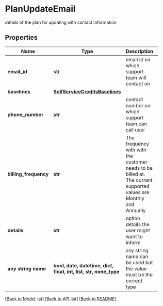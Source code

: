 # PlanUpdateEmail

details of the plan for updating with contact information

## Properties
Name | Type | Description | Notes
------------ | ------------- | ------------- | -------------
**email_id** | **str** | email id on which support team will contact on | 
**baselines** | [**SelfServiceCreditsBaselines**](SelfServiceCreditsBaselines.md) |  | 
**phone_number** | **str** | contact number on which support team can call user | [optional] 
**billing_frequency** | **str** | The frequency with with the customer needs to be billed at. The current supported values are Monthly and Annually | [optional] 
**details** | **str** | option details the user might want to inform | [optional] 
**any string name** | **bool, date, datetime, dict, float, int, list, str, none_type** | any string name can be used but the value must be the correct type | [optional]

[[Back to Model list]](../README.md#documentation-for-models) [[Back to API list]](../README.md#documentation-for-api-endpoints) [[Back to README]](../README.md)


